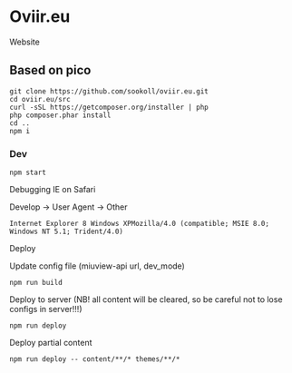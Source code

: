 # Oviir.eu

Website

## Based on pico

```
git clone https://github.com/sookoll/oviir.eu.git
cd oviir.eu/src
curl -sSL https://getcomposer.org/installer | php
php composer.phar install
cd ..
npm i
```
### Dev

```
npm start
```

Debugging IE on Safari

Develop -> User Agent -> Other

```
Internet Explorer 8 Windows XPMozilla/4.0 (compatible; MSIE 8.0; Windows NT 5.1; Trident/4.0)
```

Deploy

Update config file (miuview-api url, dev_mode)
```
npm run build
```
Deploy to server (NB! all content will be cleared, so be careful not to lose configs in server!!!)
```
npm run deploy
```
Deploy partial content
```
npm run deploy -- content/**/* themes/**/*
```
